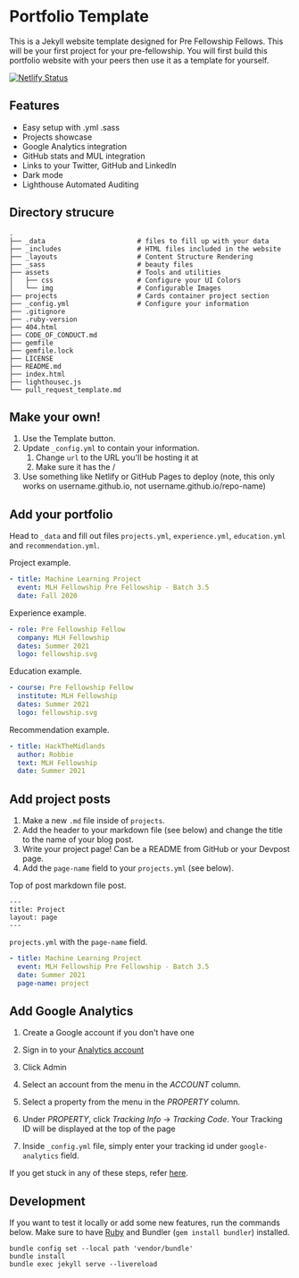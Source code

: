 # Portfolio Template

This is a Jekyll website template designed for Pre Fellowship Fellows. This will be your first project for your pre-fellowship. You will first build this portfolio website with your peers then use it as a template for yourself.

[![Netlify Status](https://api.netlify.com/api/v1/badges/3a8dce37-f16e-426c-b3f2-f9fa9faf0fb4/deploy-status)](https://app.netlify.com/sites/practically-pi-portfolio-template/deploys)

## Features

* Easy setup with .yml .sass
* Projects showcase
* Google Analytics integration
* GitHub stats and MUL integration
* Links to your Twitter, GitHub and LinkedIn
* Dark mode
* Lighthouse Automated Auditing

## Directory strucure

```
.
├── _data                       # files to fill up with your data
├── _includes                   # HTML files included in the website
├── _layouts                    # Content Structure Rendering
├── _sass                       # beauty files
├── assets                      # Tools and utilities
│   ├── css                     # Configure your UI Colors
│   └── img                     # Configurable Images
├── projects                    # Cards container project section
├── _config.yml                 # Configure your information
├── .gitignore
├── .ruby-version
├── 404.html
├── CODE_OF_CONDUCT.md
├── gemfile
├── gemfile.lock
├── LICENSE
├── README.md
├── index.html
├── lighthousec.js
└── pull_request_template.md
```

## Make your own!

1. Use the Template button.
2. Update `_config.yml` to contain your information.
    1. Change `url` to the URL you'll be hosting it at
    2. Make sure it has the /
3. Use something like Netlify or GitHub Pages to deploy (note, this only works on username.github.io, not username.github.io/repo-name)

## Add your portfolio

Head to `_data` and fill out files `projects.yml`, `experience.yml`, `education.yml` and `recommendation.yml`.


Project example.
```yaml
- title: Machine Learning Project
  event: MLH Fellowship Pre Fellowship - Batch 3.5
  date: Fall 2020
```

Experience example.
```yaml
- role: Pre Fellowship Fellow
  company: MLH Fellowship
  dates: Summer 2021
  logo: fellowship.svg
```

Education example.
```yaml
- course: Pre Fellowship Fellow
  institute: MLH Fellowship
  dates: Summer 2021
  logo: fellowship.svg
```

Recommendation example.
```yaml
- title: HackTheMidlands
  author: Robbie
  text: MLH Fellowship
  date: Summer 2021
```
## Add project posts

1. Make a new `.md` file inside of `projects`.
2. Add the header to your markdown file (see below) and change the title to the name of your blog post.
3. Write your project page! Can be a README from GitHub or your Devpost page.
4. Add the `page-name` field to your `projects.yml` (see below).

Top of post markdown file post.
```
---
title: Project
layout: page
---
```

`projects.yml` with the `page-name` field.

```yaml
- title: Machine Learning Project
  event: MLH Fellowship Pre Fellowship - Batch 3.5
  date: Summer 2021
  page-name: project
```

## Add Google Analytics

1. Create a Google account if you don't have one

2. Sign in to your [Analytics account](https://analytics.google.com/)

3. Click Admin

4. Select an account from the menu in the *ACCOUNT* column.

5. Select a property from the menu in the *PROPERTY* column.
   
6. Under *PROPERTY*, click *Tracking Info* -> *Tracking Code*. Your Tracking ID will be displayed at the top of the page

7. Inside `_config.yml` file, simply enter your tracking id under `google-analytics` field.

If you get stuck in any of these steps, refer [here](https://support.google.com/analytics/answer/1008080).

## Development

If you want to test it locally or add some new features, run the commands below. Make sure to have [Ruby](https://www.ruby-lang.org/en/downloads/ "Ruby Installation") and Bundler (``gem install bundler``) installed.

```
bundle config set --local path 'vendor/bundle'
bundle install
bundle exec jekyll serve --livereload
```